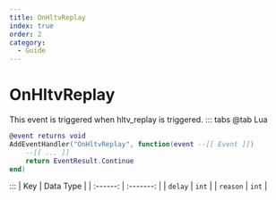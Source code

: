```yaml
---
title: OnHltvReplay
index: true
order: 2
category:
  - Guide
---
```


# OnHltvReplay
This event is triggered when hltv_replay is triggered.
::: tabs
@tab Lua
```lua
@event returns void
AddEventHandler("OnHltvReplay", function(event --[[ Event ]])
    --[[ ... ]]
    return EventResult.Continue
end)
```

:::
|    Key   | Data Type |
| :------: | :-------: |
|  `delay` |   `int`   |
| `reason` |   `int`   |